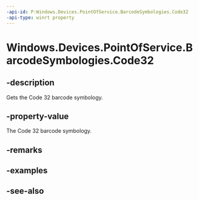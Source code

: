 ----api-id: P:Windows.Devices.PointOfService.BarcodeSymbologies.Code32
-api-type: winrt property
---<!-- Property syntaxpublic uint Code32 { get; }--># Windows.Devices.PointOfService.BarcodeSymbologies.Code32## -descriptionGets the Code 32 barcode symbology.## -property-valueThe Code 32 barcode symbology.## -remarks## -examples## -see-also